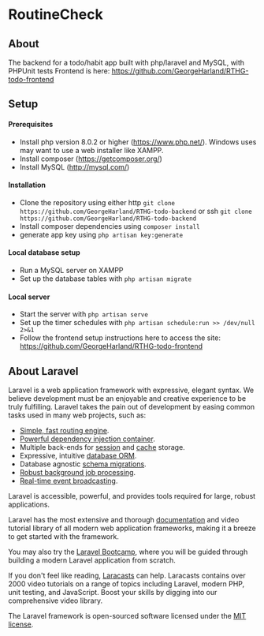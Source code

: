 # RoutineCheck

## About

The backend for a todo/habit app built with php/laravel and MySQL, with PHPUnit tests
Frontend is here: https://github.com/GeorgeHarland/RTHG-todo-frontend

## Setup

#### Prerequisites
- Install php version 8.0.2 or higher (https://www.php.net/). Windows uses may want to use a web installer like XAMPP.
- Install composer (https://getcomposer.org/)
- Install MySQL (http://mysql.com/)

#### Installation
- Clone the repository using either http `git clone https://github.com/GeorgeHarland/RTHG-todo-backend` or ssh `git clone https://github.com/GeorgeHarland/RTHG-todo-backend`
- Install composer dependencies using `composer install`
- generate app key using `php artisan key:generate`

#### Local database setup
- Run a MySQL server on XAMPP
- Set up the database tables with `php artisan migrate`

#### Local server
- Start the server with `php artisan serve`
- Set up the timer schedules with `php artisan schedule:run >> /dev/null 2>&1`
- Follow the frontend setup instructions here to access the site: https://github.com/GeorgeHarland/RTHG-todo-frontend


## About Laravel

Laravel is a web application framework with expressive, elegant syntax. We believe development must be an enjoyable and creative experience to be truly fulfilling. Laravel takes the pain out of development by easing common tasks used in many web projects, such as:

- [Simple, fast routing engine](https://laravel.com/docs/routing).
- [Powerful dependency injection container](https://laravel.com/docs/container).
- Multiple back-ends for [session](https://laravel.com/docs/session) and [cache](https://laravel.com/docs/cache) storage.
- Expressive, intuitive [database ORM](https://laravel.com/docs/eloquent).
- Database agnostic [schema migrations](https://laravel.com/docs/migrations).
- [Robust background job processing](https://laravel.com/docs/queues).
- [Real-time event broadcasting](https://laravel.com/docs/broadcasting).

Laravel is accessible, powerful, and provides tools required for large, robust applications.

Laravel has the most extensive and thorough [documentation](https://laravel.com/docs) and video tutorial library of all modern web application frameworks, making it a breeze to get started with the framework.

You may also try the [Laravel Bootcamp](https://bootcamp.laravel.com), where you will be guided through building a modern Laravel application from scratch.

If you don't feel like reading, [Laracasts](https://laracasts.com) can help. Laracasts contains over 2000 video tutorials on a range of topics including Laravel, modern PHP, unit testing, and JavaScript. Boost your skills by digging into our comprehensive video library.

The Laravel framework is open-sourced software licensed under the [MIT license](https://opensource.org/licenses/MIT).
